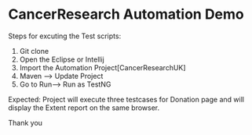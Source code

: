 # CancerResearch Automation Demo

Steps for excuting the Test scripts:

1. Git clone <project URL>
2. Open the Eclipse or Intellij
3. Import the Automation Project[CancerResearchUK]
4. Maven --> Update Project
5. Go to Run--> Run as TestNG

Expected:
  Project will execute three testcases for Donation page and will display the Extent report on the same browser. 
  
  Thank you

